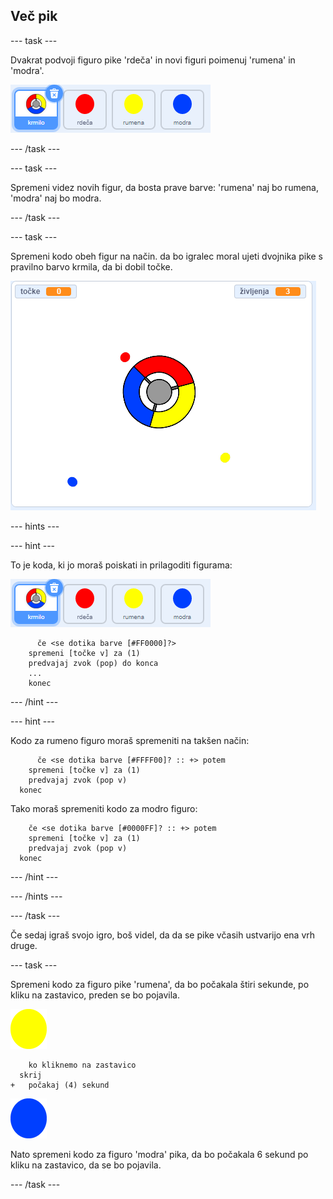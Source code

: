 ## Več pik

--- task ---

Dvakrat podvoji figuro pike 'rdeča' in novi figuri poimenuj 'rumena' in 'modra'.

![posnetek zaslona](images/dots-more-dots.png)

--- /task ---

--- task ---

Spremeni videz novih figur, da bosta prave barve: 'rumena' naj bo rumena, 'modra' naj bo modra.

--- /task ---

--- task ---

Spremeni kodo obeh figur na način. da bo igralec moral ujeti dvojnika pike s pravilno barvo krmila, da bi dobil točke.

![posnetek zaslona](images/dots-all-test.png)

--- hints ---


--- hint ---

To je koda, ki jo moraš poiskati in prilagoditi figurama:

![posnetek zaslona](images/dots-more-dots.png)

```blocks3
      če <se dotika barve [#FF0000]?>
    spremeni [točke v] za (1)
    predvajaj zvok (pop) do konca
    ...
    konec
```

--- /hint ---

--- hint ---

Kodo za rumeno figuro moraš spremeniti na takšen način:

```blocks3
      če <se dotika barve [#FFFF00]? :: +> potem
    spremeni [točke v] za (1)
    predvajaj zvok (pop v)
  konec
```

Tako moraš spremeniti kodo za modro figuro:

```blocks3
    če <se dotika barve [#0000FF]? :: +> potem
    spremeni [točke v] za (1)
    predvajaj zvok (pop v)
  konec
```

--- /hint ---

--- /hints ---

--- /task ---

Če sedaj igraš svojo igro, boš videl, da da se pike včasih ustvarijo ena vrh druge.

--- task ---

Spremeni kodo za figuro pike 'rumena', da bo počakala štiri sekunde, po kliku na zastavico, preden se bo pojavila.

![Rumena pika](images/yellow-sprite.png)

```blocks3
    ko kliknemo na zastavico
  skrij
+   počakaj (4) sekund
```

![Modra pika](images/blue-sprite.png)

Nato spremeni kodo za figuro 'modra' pika, da bo počakala 6 sekund po kliku na zastavico, da se bo pojavila.

--- /task ---